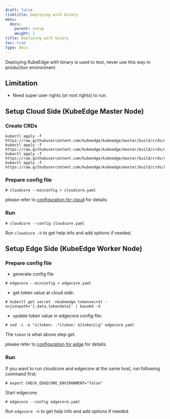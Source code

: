 ```yaml
---
draft: false
linktitle: Deploying with binary
menu:
  docs:
    parent: setup
    weight: 2
title: Deploying with binary
toc: true
type: docs
---
```

Deploying KubeEdge with binary is used to test, never use this way in production environment.

## Limitation

- Need super user rights (or root rights) to run.

## Setup Cloud Side (KubeEdge Master Node)

### Create CRDs

```shell
kubectl apply -f https://raw.githubusercontent.com/kubeedge/kubeedge/master/build/crds/devices/devices_v1alpha2_device.yaml
kubectl apply -f https://raw.githubusercontent.com/kubeedge/kubeedge/master/build/crds/devices/devices_v1alpha2_devicemodel.yaml
kubectl apply -f https://raw.githubusercontent.com/kubeedge/kubeedge/master/build/crds/reliablesyncs/cluster_objectsync_v1alpha1.yaml
kubectl apply -f https://raw.githubusercontent.com/kubeedge/kubeedge/master/build/crds/reliablesyncs/objectsync_v1alpha1.yaml
```


### Prepare config file

```shell
# cloudcore --minconfig > cloudcore.yaml
```

please refer to [configuration for cloud](../config#configuration-cloud-side-kubeedge-master) for details.

### Run

```shell
# cloudcore --config cloudcore.yaml
```

Run `cloudcore -h` to get help info and add options if needed.


## Setup Edge Side (KubeEdge Worker Node)

### Prepare config file

- generate config file

```shell
# edgecore --minconfig > edgecore.yaml
```

- get token value at cloud side:

```shell
# kubectl get secret -nkubeedge tokensecret -o=jsonpath='{.data.tokendata}' | base64 -d
```

- update token value in edgecore config file:

```shell
# sed -i -e "s|token: .*|token: ${token}|g" edgecore.yaml
```

The `token` is what above step get.

please refer to [configuration for edge](../config#configuration-edge-side-kubeedge-worker-node) for details.

### Run

If you want to run cloudcore and edgecore at the same host, run following command first:

```shell
# export CHECK_EDGECORE_ENVIRONMENT="false"
```

Start edgecore:

```shell
# edgecore --config edgecore.yaml
```

Run `edgecore -h` to get help info and add options if needed.
